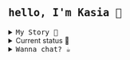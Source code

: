 
## <samp>hello, I'm Kasia 👋</samp>
 
 <div align="left">

<details>
 <summary><samp>My Story 💬</samp></summary> 
<!--   <pre align="left"> -->
 <p align="left">
  I'm a freshly trained software engineer with an industrial design background. <br>I love learning technologies and tools in order to build or improve things.

As an industrial designer I worked in the end-to-end development process, created objects that people use in everyday life, <br>and utilized various tools / machines to build prototypes for user testing.</pre>
  

  As a software engineer my main tools are JavaScript, React, Redux, Node.js, PosgtreSQL, HTML, and CSS.
  I’m especially enjoying building user-facing apps which are interactive, intuitive, responsive and accessible.

     </p>
</details>
  
<details>
  <summary>Current status 👾</summary> 
  <pre align="left">
<!--   👩🏻‍💻 regreting that didn't start to code sooner, so trying to learn as much as possible 👩🏻‍💻 -->
  🌳 working on portfolio and traversing the trees with other DS 🌳
  🦻 interested in accessibility 🦻
  📕 reading “Accessibility for everyone” by Laura Kalbag</pre>
</details>
  
 <details>
  <summary><samp>Wanna chat? ☕️ </sammp></summary> 

  <a href="https://www.linkedin.com/in/kasia-gierat/">👉 Linkedin</a><br>
   <a href="https://twitter.com/KasiaGierat">👉 Twitter</a><br>
      email: kasia.gierat@gmail.com

</details>


  
  <div>
  


<!--
# :biking_woman:	
<samp>Hi, I'm Kasia 👋 I'm a freshly trained software engineer with industrial design background. What it really means, I love learning technologies and tools in order to build or improve things.</samp>

<samp> As an industrial designer I worked in cross functional teams in the end-to-end development process of creating objects that people use in everyday life :chair: 	:house: 🚙. In order to implement the idea, I used various tools and machines to build prototypes and than test them with the user to collect the feedback (so called UX). </samp>
  
 
<samp>As a software engineer my main tools are ``JavaScript``, ``React``, ``Redux``, ``Node.js``, ``PosgtreSQL``, ``HTML``, ``CSS``. I’m especially enjoying building user-facing apps which are interactive, intuitive, responsive and accessible.</samp>

#
<samp>
  <ul>🥂 I graduated software engineering Fullstack Academy bootcamp in 2021 </ul>
  <ul>🌳 I’m currently working on portfolio and traversing the trees and other DS 😅</ul>
  <ul>📙 I’m interested in accessibility and I'm reading  </ul>

   ```javascript 
  “Accessibility for everyone” by Laura Kalbag
  ```
</samp>


  <details>
  <summary>☕️ Wanna chat?</summary>
[LinkedIn](https://www.linkedin.com/in/kasia-gierat/)

   
<!--
notes
**KasiaKinga/KasiaKinga** is a ✨ _special_ ✨ repository because its `README.md` (this file) appears on your GitHub profile.

Here are some ideas to get you started:
// ��🐙☘️🎍🍀🥮🍩🥂🛵📍

| Tables        | 
| ------------- |

- 🔭 I’m currently working on ...
- 🌱 I’m currently learning ...
- 👯 I’m looking to collaborate on ...
- 🤔 I’m looking for help with ...
- 💬 Ask me about ...
- 📫 How to reach me: ...
- 😄 Pronouns: ...
- ⚡ Fun fact: ...
-->
